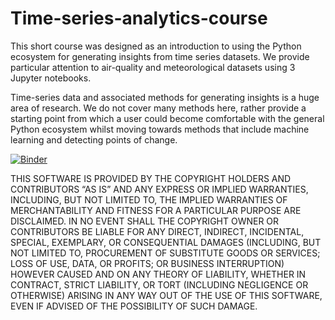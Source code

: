 # Time-series-analytics-course

This short course was designed as an introduction to using the Python ecosystem for generating insights from time series datasets. We provide particular attention to air-quality and meteorological datasets using 3 Jupyter notebooks. 


Time-series data and associated methods for generating insights is a huge area of research. We do not cover many methods here, rather provide a starting point from which a user could become comfortable with the general Python ecosystem whilst moving towards methods that include machine learning and detecting points of change. 



[![Binder](https://mybinder.org/badge_logo.svg)](https://mybinder.org/v2/gh/m-edal/Time-series-analytics-course/HEAD)

THIS SOFTWARE IS PROVIDED BY THE COPYRIGHT HOLDERS AND CONTRIBUTORS “AS IS” AND ANY EXPRESS OR IMPLIED WARRANTIES, INCLUDING, BUT NOT LIMITED TO, THE IMPLIED WARRANTIES OF MERCHANTABILITY AND FITNESS FOR A PARTICULAR PURPOSE ARE DISCLAIMED. IN NO EVENT SHALL THE COPYRIGHT OWNER OR CONTRIBUTORS BE LIABLE FOR ANY DIRECT, INDIRECT, INCIDENTAL, SPECIAL, EXEMPLARY, OR CONSEQUENTIAL DAMAGES (INCLUDING, BUT NOT LIMITED TO, PROCUREMENT OF SUBSTITUTE GOODS OR SERVICES; LOSS OF USE, DATA, OR PROFITS; OR BUSINESS INTERRUPTION) HOWEVER CAUSED AND ON ANY THEORY OF LIABILITY, WHETHER IN CONTRACT, STRICT LIABILITY, OR TORT (INCLUDING NEGLIGENCE OR OTHERWISE) ARISING IN ANY WAY OUT OF THE USE OF THIS SOFTWARE, EVEN IF ADVISED OF THE POSSIBILITY OF SUCH DAMAGE.
